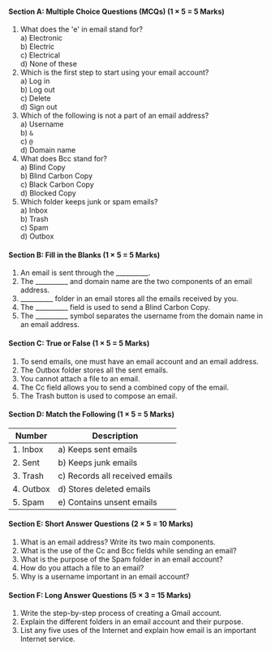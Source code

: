 #### **Section A: Multiple Choice Questions (MCQs)**  (1 × 5 = 5 Marks)  

1. What does the 'e' in email stand for?  
   a) Electronic  
   b) Electric  
   c) Electrical  
   d) None of these  
2. Which is the first step to start using your email account?  
   a) Log in  
   b) Log out  
   c) Delete  
   d) Sign out  
3. Which of the following is not a part of an email address?  
   a) Username  
   b) `&`  
   c) `@`  
   d) Domain name  
4. What does Bcc stand for?  
   a) Blind Copy  
   b) Blind Carbon Copy  
   c) Black Carbon Copy  
   d) Blocked Copy  
5. Which folder keeps junk or spam emails?  
   a) Inbox  
   b) Trash  
   c) Spam  
   d) Outbox  
 
#### **Section B: Fill in the Blanks**  (1 × 5 = 5 Marks)  

1. An email is sent through the __________.  
2. The __________ and domain name are the two components of an email address.  
3. __________ folder in an email stores all the emails received by you.  
4. The __________ field is used to send a Blind Carbon Copy.  
5. The __________ symbol separates the username from the domain name in an email address.  
 
#### **Section C: True or False**  (1 × 5 = 5 Marks)  

1. To send emails, one must have an email account and an email address.  
2. The Outbox folder stores all the sent emails.  
3. You cannot attach a file to an email.  
4. The Cc field allows you to send a combined copy of the email.  
5. The Trash button is used to compose an email.  
 
#### **Section D: Match the Following**  (1 × 5 = 5 Marks)   

| **Number** | **Description**         |  
|------------|--------------------------|  
| 1. Inbox   | a) Keeps sent emails     |  
| 2. Sent    | b) Keeps junk emails     |  
| 3. Trash   | c) Records all received emails |  
| 4. Outbox  | d) Stores deleted emails |  
| 5. Spam    | e) Contains unsent emails |  
 
#### **Section E: Short Answer Questions**  (2 × 5 = 10 Marks)  

1. What is an email address? Write its two main components.  
2. What is the use of the Cc and Bcc fields while sending an email?  
3. What is the purpose of the Spam folder in an email account?  
4. How do you attach a file to an email?  
5. Why is a username important in an email account?
 
#### **Section F: Long Answer Questions**  (5 × 3 = 15 Marks)  

1. Write the step-by-step process of creating a Gmail account.  
2. Explain the different folders in an email account and their purpose.  
3. List any five uses of the Internet and explain how email is an important Internet service.  

